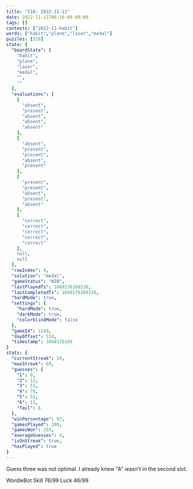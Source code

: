 ```yaml
---
title: "510: 2022-11-11"
date: 2022-11-11T06:16:09-08:00
tags: []
contests: ["2022-11-habit"]
words: ["habit","plane","laser","medal"]
puzzles: [510]
state: {
  "boardState": [
    "habit",
    "plane",
    "laser",
    "medal",
    "",
    ""
  ],
  "evaluations": [
    [
      "absent",
      "present",
      "absent",
      "absent",
      "absent"
    ],
    [
      "absent",
      "present",
      "present",
      "absent",
      "present"
    ],
    [
      "present",
      "present",
      "absent",
      "present",
      "absent"
    ],
    [
      "correct",
      "correct",
      "correct",
      "correct",
      "correct"
    ],
    null,
    null
  ],
  "rowIndex": 4,
  "solution": "medal",
  "gameStatus": "WIN",
  "lastPlayedTs": 1668176169338,
  "lastCompletedTs": 1668176169338,
  "hardMode": true,
  "settings": {
    "hardMode": true,
    "darkMode": true,
    "colorblindMode": false
  },
  "gameId": 1249,
  "dayOffset": 510,
  "timestamp": 1668176169
}
stats: {
  "currentStreak": 19,
  "maxStreak": 69,
  "guesses": {
    "1": 0,
    "2": 12,
    "3": 51,
    "4": 78,
    "5": 51,
    "6": 11,
    "fail": 6
  },
  "winPercentage": 97,
  "gamesPlayed": 209,
  "gamesWon": 203,
  "averageGuesses": 4,
  "isOnStreak": true,
  "hasPlayed": true
}
---
```

<!-- more -->
Guess three was not optimal. I already knew "A" wasn't in the second slot. 

WordleBot
Skill 76/99
Luck 46/99
